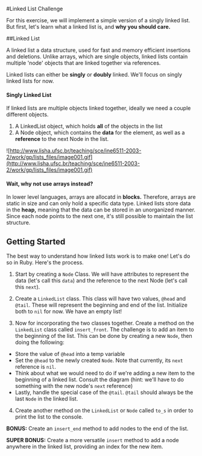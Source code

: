 #Linked List Challenge

For this exercise, we will implement a simple version of a singly linked list. But first, let's learn what a linked list is, and **why you should care.**

##Linked List

A linked list a data structure, used for fast and memory efficient insertions and deletions. Unlike arrays, which are single objects, linked lists contain multiple 'node' objects that are linked together via references.

Linked lists can either be **singly** or **doubly** linked. We'll focus on singly linked lists for now.

#### Singly Linked List

If linked lists are multiple objects linked together, ideally we need a couple different objects.

1. A LinkedList object, which holds **all** of the objects in the list
2. A Node object, which contains the **data** for the element, as well as a **reference** to the next Node in the list.

![http://www.lisha.ufsc.br/teaching/sce/ine6511-2003-2/work/gp/lists_files/image001.gif](http://www.lisha.ufsc.br/teaching/sce/ine6511-2003-2/work/gp/lists_files/image001.gif)

#### Wait, why not use arrays instead?

In lower level languages, arrays are allocatd in **blocks.** Therefore, arrays are static in size and can only hold a specific data type. Linked lists store data in the **heap,** meaning that the data can be stored in an unorganized manner. Since each node points to the next one, it's still possible to maintain the list structure.

## Getting Started

The best way to understand how linked lists work is to make one! Let's do so in Ruby. Here's the process.

1. Start by creating a `Node` Class. We will have attributes to represent the data (let's call this `data`) and the reference to the next Node (let's call this `next`).

2. Create a `LinkedList` class. This class will have two values, `@head` and `@tail`. These will represent the beginning and end of the list. Initialize both to `nil` for now. We have an empty list!

3. Now for incorporating the two classes together. Create a method on the `LinkedList` class called `insert_front`. The challenge is to add an item to the beginning of the list. This can be done by creating a new `Node`, then doing the following:

* Store the value of `@head` into a temp variable
* Set the `@head` to the newly created `Node`. Note that currently, its `next` reference is `nil`.
* Think about what we would need to do if we're adding a new item to the beginning of a linked list. Consult the diagram (hint: we'll have to do something with the new node's `next` reference)
* Lastly, handle the special case of the `@tail`. `@tail` should always be the last `Node` in the linked list.

4. Create another method on the `LinkedList` or `Node` called `to_s` in order to print the list to the console.

**BONUS:** Create an `insert_end` method to add nodes to the end of the list.

**SUPER BONUS:** Create a more versatile `insert` method to add a node anywhere in the linked list, providing an index for the new item.
